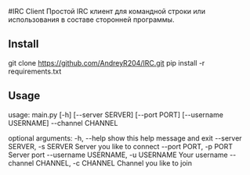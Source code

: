 #IRC Client
Простой IRC клиент для командной строки или использования в составе сторонней программы.
## Install
git clone https://github.com/AndreyR204/IRC.git 
pip install -r requirements.txt
## Usage
usage: main.py [-h] [--server SERVER] [--port PORT] [--username USERNAME]
               --channel CHANNEL

optional arguments:
  -h, --help            show this help message and exit
  --server SERVER, -s SERVER
                        Server you like to connect
  --port PORT, -p PORT  Server port
  --username USERNAME, -u USERNAME
                        Your username
  --channel CHANNEL, -c CHANNEL
                        Channel you like to join
